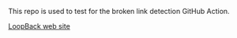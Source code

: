 This repo is used to test for the broken link detection GitHub Action.

[LoopBack web site](http://loopback.io)